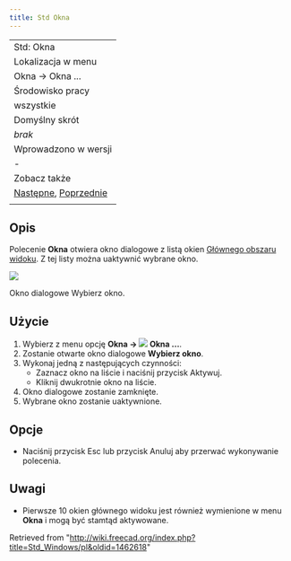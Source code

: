 ```yaml
---
title: Std Okna
---
```

|  |
| --- |
| Std: Okna |
| Lokalizacja w menu |
| Okna → Okna ... |
| Środowisko pracy |
| wszystkie |
| Domyślny skrót |
| *brak* |
| Wprowadzono w wersji |
| - |
| Zobacz także |
| [Następne](/Std_ActivateNextWindow/pl "Std ActivateNextWindow/pl"), [Poprzednie](/Std_ActivatePrevWindow/pl "Std ActivatePrevWindow/pl") |
|  |

## Opis

Polecenie **Okna** otwiera okno dialogowe z listą okien [Głównego obszaru widoku](/Main_view_area "Main view area"). Z tej listy można uaktywnić wybrane okno.

![](/images/Std_Windows_dialog.png)

Okno dialogowe Wybierz okno.

## Użycie

1. Wybierz z menu opcję **Okna → ![](/images/Std_Windows.svg) Okna ...**.
2. Zostanie otwarte okno dialogowe **Wybierz okno**.
3. Wykonaj jedną z następujących czynności:
   * Zaznacz okno na liście i naciśnij przycisk Aktywuj.
   * Kliknij dwukrotnie okno na liście.
4. Okno dialogowe zostanie zamknięte.
5. Wybrane okno zostanie uaktywnione.

## Opcje

* Naciśnij przycisk Esc lub przycisk Anuluj aby przerwać wykonywanie polecenia.

## Uwagi

* Pierwsze 10 okien głównego widoku jest również wymienione w menu **Okna** i mogą być stamtąd aktywowane.

Retrieved from "<http://wiki.freecad.org/index.php?title=Std_Windows/pl&oldid=1462618>"